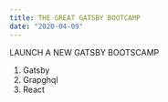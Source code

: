 ```yaml
---
title: THE GREAT GATSBY BOOTCAMP
date: "2020-04-09"
---
```


LAUNCH A NEW GATSBY BOOTSCAMP
1. Gatsby
2. Grapghql
3. React